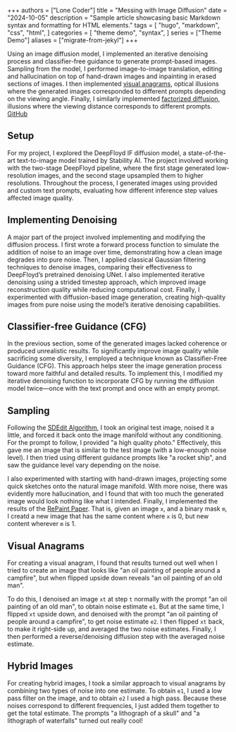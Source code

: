 +++
authors = ["Lone Coder"]
title = "Messing with Image Diffusion"
date = "2024-10-05"
description = "Sample article showcasing basic Markdown syntax and formatting for HTML elements."
tags = [
    "hugo",
    "markdown",
    "css",
    "html",
]
categories = [
    "theme demo",
    "syntax",
]
series = ["Theme Demo"]
aliases = ["migrate-from-jekyl"]
+++

Using an image diffusion model, I implemented an iterative denoising process and classifier-free guidance to generate prompt-based images. Sampling from the model, I performed image-to-image translation, editing and hallucination on top of hand-drawn images and inpainting in erased sections of images. I then implemented [visual anagrams][visanagrams], optical illusions where the generated images corresponded to different prompts depending on the viewing angle. Finally, I similarly implemented [factorized diffusion][facdiffusion], illusions where the viewing distance corresponds to different prompts. [GitHub][ghlink]

[ghlink]: https://github.com/siddshashi/HybridDiffusion
[visanagrams]: https://dangeng.github.io/visual_anagrams/
[facdiffusion]: https://arxiv.org/abs/2404.11615

## Setup

For my project, I explored the DeepFloyd IF diffusion model, a state-of-the-art text-to-image model trained by Stability AI. The project involved working with the two-stage DeepFloyd pipeline, where the first stage generated low-resolution images, and the second stage upsampled them to higher resolutions. Throughout the process, I generated images using provided and custom text prompts, evaluating how different inference step values affected image quality.

## Implementing Denoising

A major part of the project involved implementing and modifying the diffusion process. I first wrote a forward process function to simulate the addition of noise to an image over time, demonstrating how a clean image degrades into pure noise. Then, I applied classical Gaussian filtering techniques to denoise images, comparing their effectiveness to DeepFloyd’s pretrained denoising UNet. I also implemented iterative denoising using a strided timestep approach, which improved image reconstruction quality while reducing computational cost. Finally, I experimented with diffusion-based image generation, creating high-quality images from pure noise using the model’s iterative denoising capabilities. 

## Classifier-free Guidance (CFG)

In the previous section, some of the generated images lacked coherence or produced unrealistic results. To significantly improve image quality while sacrificing some diversity, I employed a technique known as Classifier-Free Guidance (CFG). This approach helps steer the image generation process toward more faithful and detailed results. To implement this, I modified my iterative denoising function to incorporate CFG by running the diffusion model twice—once with the text prompt and once with an empty prompt. 

## Sampling

Following the [SDEdit Algorithm][sdedit], I took an original test image, noised it a little, and forced it back onto the image manifold without any conditioning. For the prompt to follow, I provided "a high quality photo." Effectively, this gave me an image that is similar to the test image (with a low-enough noise level). I then tried using different guidance prompts like "a rocket ship", and saw the guidance level vary depending on the noise. 

I also experimented with starting with hand-drawn images, projecting some quick sketches onto the natural image manifold. With more noise, there was evidently more hallucination, and I found that with too much the generated image would look nothing like what I intended. Finally, I implemented the results of the [RePaint Paper][repaint]. That is, given an image `x`, and a binary mask `m`, I creatd a new image that has the same content where `x` is 0, but new content wherever `m` is 1.

[sdedit]: https://sde-image-editing.github.io/
[repaint]: https://arxiv.org/abs/2201.09865 

## Visual Anagrams

For creating a visual anagram, I found that results turned out well when I tried to create an image that looks like "an oil painting of people around a campfire", but when flipped upside down reveals "an oil painting of an old man".

To do this, I denoised an image `xt` at step `t` normally with the prompt "an oil painting of an old man", to obtain noise estimate `e1`. But at the same time, I flipped `xt` upside down, and denoised with the prompt "an oil painting of people around a campfire", to get noise estimate `e2`. I then flipped `xt` back, to make it right-side up, and averaged the two noise estimates. Finally, I then performed a reverse/denoising diffusion step with the averaged noise estimate.

## Hybrid Images

For creating hybrid images, I took a similar approach to visual anagrams by combining two types of noise into one estimate. To obtain `e1`, I used a low pass filter on the image, and to obtain `e2` I used a high pass. Because these noises correspond to different frequencies, I just added them together to get the total estimate. The prompts "a lithograph of a skull" and "a lithograph of waterfalls" turned out really cool! 